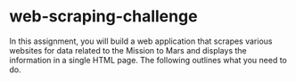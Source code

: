  # web-scraping-challenge
In this assignment, you will build a web application that scrapes various websites for data related to the Mission to Mars and displays the information in a single HTML page. The following outlines what you need to do.
